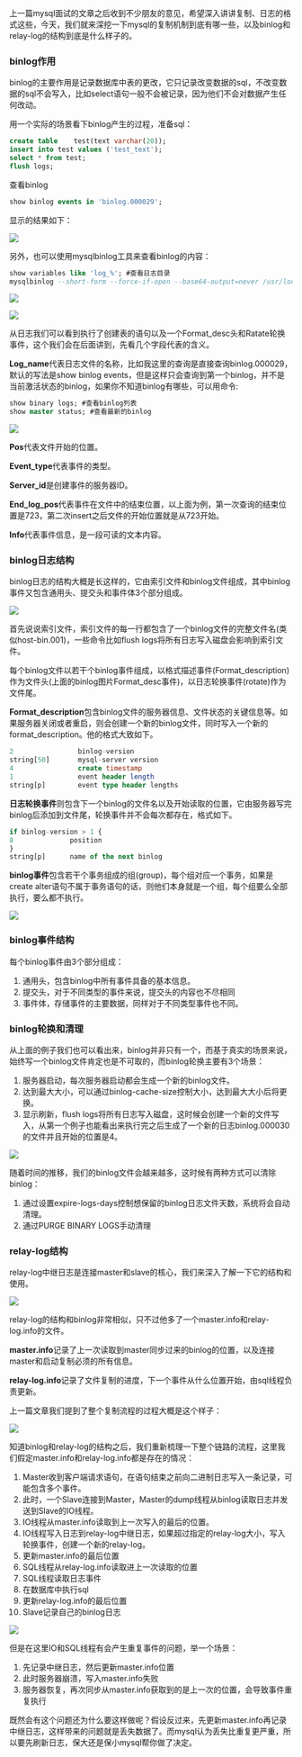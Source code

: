上一篇mysql面试的文章之后收到不少朋友的意见，希望深入讲讲复制、日志的格式这些，今天，我们就来深挖一下mysql的复制机制到底有哪一些，以及binlog和relay-log的结构到底是什么样子的。



### binlog作用

binlog的主要作用是记录数据库中表的更改，它只记录改变数据的sql，不改变数据的sql不会写入，比如select语句一般不会被记录，因为他们不会对数据产生任何改动。

用一个实际的场景看下binlog产生的过程，准备sql：

```sql
create table	test(text varchar(20));
insert into test values ('test_text');
select * from test;
flush logs;
```

查看binlog

```sql
show binlog events in 'binlog.000029';
```

显示的结果如下：

![](https://tva1.sinaimg.cn/large/007S8ZIlgy1gikthd6sbbj31720cq7al.jpg)

另外，也可以使用mysqlbinlog工具来查看binlog的内容：

```sql
show variables like 'log_%'; #查看日志目录
mysqlbinlog --short-form --force-if-open --base64-output=never /usr/local/var/mysql/binlog.000029
```

![](https://tva1.sinaimg.cn/large/007S8ZIlgy1gilfsvrgv1j30nw0f2n0v.jpg)

![](https://tva1.sinaimg.cn/large/007S8ZIlgy1gilfsaocunj311g0u0hdt.jpg)

从日志我们可以看到执行了创建表的语句以及一个Format_desc头和Ratate轮换事件，这个我们会在后面讲到，先看几个字段代表的含义。

**Log_name**代表日志文件的名称，比如我这里的查询是直接查询binlog.000029，默认的写法是show binlog events，但是这样只会查询到第一个binlog，并不是当前激活状态的binlog，如果你不知道binlog有哪些，可以用命令:

```sql
show binary logs; #查看binlog列表
show master status; #查看最新的binlog
```

![](https://tva1.sinaimg.cn/large/007S8ZIlgy1gilfb6essgj30eq09wdht.jpg)

**Pos**代表文件开始的位置。

**Event_type**代表事件的类型。

**Server_id**是创建事件的服务器ID。

**End_log_pos**代表事件在文件中的结束位置，以上面为例，第一次查询的结束位置是723，第二次insert之后文件的开始位置就是从723开始。

**Info**代表事件信息，是一段可读的文本内容。



### binlog日志结构

binlog日志的结构大概是长这样的，它由索引文件和binlog文件组成，其中binlog事件又包含通用头、提交头和事件体3个部分组成。

![](https://tva1.sinaimg.cn/large/007S8ZIlgy1gilcgk2jjij30qe0b4406.jpg)

首先说说索引文件，索引文件的每一行都包含了一个binlog文件的完整文件名(类似host-bin.001)，一些命令比如flush logs将所有日志写入磁盘会影响到索引文件。

每个binlog文件以若干个binlog事件组成，以格式描述事件(Format_description)作为文件头(上面的binlog图片Format_desc事件)，以日志轮换事件(rotate)作为文件尾。

**Format_description**包含binlog文件的服务器信息、文件状态的关键信息等。如果服务器关闭或者重启，则会创建一个新的binlog文件，同时写入一个新的format_description。他的格式大致如下。

``` sql
2                binlog-version
string[50]       mysql-server version
4                create timestamp
1                event header length
string[p]        event type header lengths
```

**日志轮换事件**则包含下一个binlog的文件名以及开始读取的位置，它由服务器写完binlog后添加到文件尾，轮换事件并不会每次都存在，格式如下。

``` sql
if binlog-version > 1 {
8              position
}
string[p]      name of the next binlog
```

**binlog事件**包含若干个事务组成的组(group)，每个组对应一个事务，如果是create alter语句不属于事务语句的话，则他们本身就是一个组，每个组要么全部执行，要么都不执行。

![](https://tva1.sinaimg.cn/large/007S8ZIlgy1gikjc7j2sij30a60ei0ur.jpg)



### binlog事件结构

每个binlog事件由3个部分组成：

1. 通用头，包含binlog中所有事件具备的基本信息。
2. 提交头，对于不同类型的事件来说，提交头的内容也不尽相同
3. 事件体，存储事件的主要数据，同样对于不同类型事件也不同。



### binlog轮换和清理

从上面的例子我们也可以看出来，binlog并非只有一个，而基于真实的场景来说，始终写一个binlog文件肯定也是不可取的，而binlog轮换主要有3个场景：

1. 服务器启动，每次服务器启动都会生成一个新的binlog文件。
2. 达到最大大小，可以通过binlog-cache-size控制大小，达到最大大小后将更换。
3. 显示刷新，flush logs将所有日志写入磁盘，这时候会创建一个新的文件写入，从第一个例子也能看出来执行完之后生成了一个新的日志binlog.000030的文件并且开始的位置是4。

![](https://tva1.sinaimg.cn/large/007S8ZIlgy1giktnquwn9j30xu03wmye.jpg)

随着时间的推移，我们的binlog文件会越来越多，这时候有两种方式可以清除binlog：

1. 通过设置expire-logs-days控制想保留的binlog日志文件天数，系统将会自动清理。
2. 通过PURGE BINARY LOGS手动清理



### relay-log结构

relay-log中继日志是连接master和slave的核心，我们来深入了解一下它的结构和使用。



![](https://tva1.sinaimg.cn/large/007S8ZIlgy1gikgt0jis3j30ns0bimzr.jpg)

relay-log的结构和binlog非常相似，只不过他多了一个master.info和relay-log.info的文件。

**master.info**记录了上一次读取到master同步过来的binlog的位置，以及连接master和启动复制必须的所有信息。

**relay-log.info**记录了文件复制的进度，下一个事件从什么位置开始，由sql线程负责更新。

上一篇文章我们提到了整个复制流程的过程大概是这个样子：

![](https://tva1.sinaimg.cn/large/007S8ZIlgy1gikts3vqiwj30ta0h23zj.jpg)

知道binlog和relay-log的结构之后，我们重新梳理一下整个链路的流程，这里我们假定master.info和relay-log.info都是存在的情况：

1. Master收到客户端请求语句，在语句结束之前向二进制日志写入一条记录，可能包含多个事件。
2. 此时，一个Slave连接到Master，Master的dump线程从binlog读取日志并发送到Slave的IO线程。
3. IO线程从master.info读取到上一次写入的最后的位置。
4. IO线程写入日志到relay-log中继日志，如果超过指定的relay-log大小，写入轮换事件，创建一个新的relay-log。
5. 更新master.info的最后位置
6. SQL线程从relay-log.info读取进上一次读取的位置
7. SQL线程读取日志事件
8. 在数据库中执行sql
9. 更新relay-log.info的最后位置
10. Slave记录自己的binlog日志

![](https://tva1.sinaimg.cn/large/007S8ZIlgy1gikuupwskzj31jg0s6k1n.jpg)

但是在这里IO和SQL线程有会产生重复事件的问题，举一个场景：

1.  先记录中继日志，然后更新master.info位置
2. 此时服务器崩溃，写入master.info失败
3. 服务器恢复，再次同步从master.info获取到的是上一次的位置，会导致事件重复执行

既然会有这个问题还为什么要这样做呢？假设反过来，先更新master.info再记录中继日志，这样带来的问题就是丢失数据了。而mysql认为丢失比重复更严重，所以要先刷新日志，保大还是保小mysql帮你做了决定。

